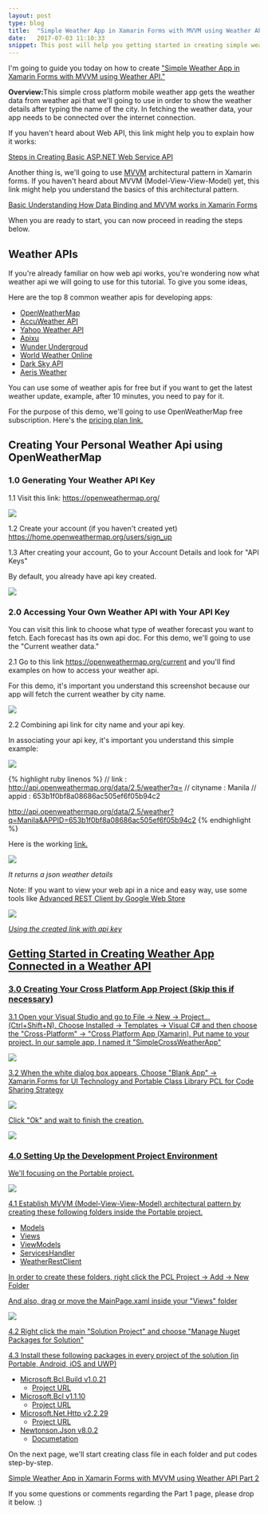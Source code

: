 ```yaml
---
layout: post
type: blog
title:  "Simple Weather App in Xamarin Forms with MVVM using Weather API Part 1"
date:   2017-07-03 11:10:33
snippet: This post will help you getting started in creating simple weather app in xamarin forms connected on a weather api
---
```


I'm going to guide you today on how to create <a href="/2017/07/03/simple-weather-app-in-xamarin-forms-with-mvvm-using-weather-api-part1">"Simple Weather App in Xamarin Forms with MVVM using Weather API."</a>

<strong>Overview:</strong>This simple cross platform mobile weather app gets the weather data from weather api that we'll going to use in order to show the weather details after typing the name of the city. In fetching the weather data, your app needs to be connected over the internet connection.

If you haven't heard about Web API, this link might help you to explain how it works: 

<a href="https://deanilvincent.github.io/2017/05/16/steps-in-creating-basic-aspnet-web-service-api/">Steps in Creating Basic ASP.NET Web Service API</a>

Another thing is, we'll going to use <a href="https://deanilvincent.github.io/2017/06/03/basic-understanding-of-mvvm-and-databinding-in-xamarin-forms/">MVVM</a> architectural pattern in Xamarin forms. If you haven't heard about MVVM (Model-View-View-Model) yet, this link might help you understand the basics of this architectural pattern.

<a href="https://deanilvincent.github.io/2017/06/03/basic-understanding-of-mvvm-and-databinding-in-xamarin-forms/">Basic Understanding How Data Binding and MVVM works in Xamarin Forms</a>

When you are ready to start, you can now proceed in reading the steps below.

## Weather APIs

If you're already familiar on how web api works, you're wondering now what weather api we will going to use for this tutorial. To give you some ideas, 

Here are the top 8 common weather apis for developing apps:

- <a href="http://www.openweathermap.com/">OpenWeatherMap</a> 
- <a href="http://apidev.accuweather.com/developers/">AccuWeather API</a>
- <a href="https://developer.yahoo.com/weather/">Yahoo Weather API</a>
- <a href="https://www.apixu.com/">Apixu</a>
- <a href="https://www.wunderground.com/weather/api/">Wunder Undergroud</a>
- <a href="https://developer.worldweatheronline.com/api/">World Weather Online</a>
- <a href="https://darksky.net/dev/">Dark Sky API</a>
- <a href="https://www.aerisweather.com/develop/">Aeris Weather</a>

You can use some of weather apis for free but if you want to get the latest weather update, example, after 10 minutes, you need to pay for it. 

For the purpose of this demo, we'll going to use OpenWeatherMap free subscription. Here's the <a href="https://openweathermap.org/price">pricing plan link.</a>

## Creating Your Personal Weather Api using OpenWeatherMap 

### 1.0 Generating Your Weather API Key

1.1 Visit this link: <a href="https://openweathermap.org/">https://openweathermap.org/</a>

<img src="https://user-images.githubusercontent.com/10904957/27801416-7f8ce786-6050-11e7-975f-44c89764bddd.png"/>

1.2 Create your account (if you haven't created yet) <a href="https://home.openweathermap.org/users/sign_up">https://home.openweathermap.org/users/sign_up</a>

1.3 After creating your account, Go to your Account Details and look for "API Keys"

By default, you already have api key created. 

<img src="https://user-images.githubusercontent.com/10904957/27801820-b72a4d3a-6052-11e7-8224-db6373192287.png"/>

### 2.0 Accessing Your Own Weather API with Your API Key

You can visit this link to choose what type of weather forecast you want to fetch. Each forecast has its own api doc. For this demo, we'll going to use the "Current weather data."

2.1 Go to this link <a href="https://openweathermap.org/current">https://openweathermap.org/current</a> and you'll find examples on how to access your weather api.

For this demo, it's important you understand this screenshot because our app will fetch the current weather by city name.

<img src="https://user-images.githubusercontent.com/10904957/27802079-25de5b8a-6054-11e7-8a5b-65025eaeb196.png"/>

2.2 Combining api link for city name and your api key.

In associating your api key, it's important you understand this simple example:

<img src="https://user-images.githubusercontent.com/10904957/27802471-8c15208a-6056-11e7-87ae-35b5cd0796d9.png"/>

{% highlight ruby linenos %}
// link     :   http://api.openweathermap.org/data/2.5/weather?q=
// cityname :   Manila
// appid    :   653b1f0bf8a08686ac505ef6f05b94c2

http://api.openweathermap.org/data/2.5/weather?q=Manila&APPID=653b1f0bf8a08686ac505ef6f05b94c2
{% endhighlight %}

Here is the working <a href="http://api.openweathermap.org/data/2.5/weather?q=Manila&APPID=653b1f0bf8a08686ac505ef6f05b94c2">link.</a>

<img src="https://user-images.githubusercontent.com/10904957/27802669-cf351c3e-6057-11e7-94ff-475d46372dc0.png"/>

<i>It returns a json weather details</i>

Note: If you want to view your web api in a nice and easy way, use some tools like <a href="https://chrome.google.com/webstore/detail/advanced-rest-client/hgmloofddffdnphfgcellkdfbfbjeloo">Advanced REST Client by Google Web Store

<img src="https://user-images.githubusercontent.com/10904957/27834185-787ae458-6108-11e7-8678-abb57fd28312.png"/>

<i>Using the created link with api key</i>

## Getting Started in Creating Weather App Connected in a Weather API

### 3.0 Creating Your Cross Platform App Project (Skip this if necessary)

3.1 Open your Visual Studio and go to File -> New -> Project... (Ctrl+Shift+N). Choose Installed -> Templates -> Visual C# and then choose the "Cross-Platform" -> "Cross Platform App (Xamarin). Put name to your project. In our sample app, I named it "SimpleCrossWeatherApp"

<img src="https://user-images.githubusercontent.com/10904957/27829405-466fcf9c-6076-11e7-9123-992011f628cd.PNG"/>

3.2 When the white dialog box appears, Choose "Blank App" -> Xamarin.Forms for UI Technology and Portable Class Library PCL for Code Sharing Strategy

<img src="https://user-images.githubusercontent.com/10904957/27829407-4831f9fe-6076-11e7-9ef5-e1e6cb5c4a85.PNG"/>

Click "Ok" and wait to finish the creation.

<img src="https://user-images.githubusercontent.com/10904957/27830625-1d06ba66-607c-11e7-9b06-f7a997fed927.PNG"/>

### 4.0 Setting Up the Development Project Environment

We'll focusing on the Portable project.

<img src="https://user-images.githubusercontent.com/10904957/27830921-5fd07714-607d-11e7-9923-6ee83056667d.PNG"/>

4.1 Establish MVVM (Model-View-View-Model) architectural pattern by creating these following folders inside the Portable project.

- Models
- Views
- ViewModels
- ServicesHandler
- WeatherRestClient

In order to create these folders, right click the PCL Project -> Add -> New Folder

And also, drag or move the MainPage.xaml inside your "Views" folder

<img src="https://user-images.githubusercontent.com/10904957/27831287-e1261764-607e-11e7-8c04-ce1cad99db3a.PNG"/>

4.2 Right click the main "Solution Project" and choose "Manage Nuget Packages for Solution" 

4.3 Install these following packages in every project of the solution (in Portable, Android, iOS and UWP)

- <a href="https://www.nuget.org/packages/Microsoft.Bcl.Build/">Microsoft.Bcl.Build v1.0.21</a>
    - <a href="http://go.microsoft.com/fwlink/?LinkID=296436">Project URL</a>
- <a href="https://www.nuget.org/packages/Microsoft.Bcl/">Microsoft.Bcl v1.1.10</a>
    - <a href="http://go.microsoft.com/fwlink/?LinkID=280057">Project URL</a>
- <a href="https://www.nuget.org/packages/Microsoft.Net.Http/">Microsoft.Net.Http v2.2.29</a>
    - <a href="http://go.microsoft.com/fwlink/?LinkID=280055">Project URL</a>
- <a href="https://www.nuget.org/packages/newtonsoft.json/">Newtonson.Json v8.0.2</a>
    - <a href="http://www.newtonsoft.com/json/help/html/Introduction.htm">Documetation</a>

On the next page, we'll start creating class file in each folder and put codes step-by-step. 

<a href="https://deanilvincent.github.io/2017/07/03/simple-weather-app-in-xamarin-forms-with-mvvm-using-weather-api-part2/">Simple Weather App in Xamarin Forms with MVVM using Weather API Part 2</a>

If you some questions or comments regarding the Part 1 page, please drop it below. :)
